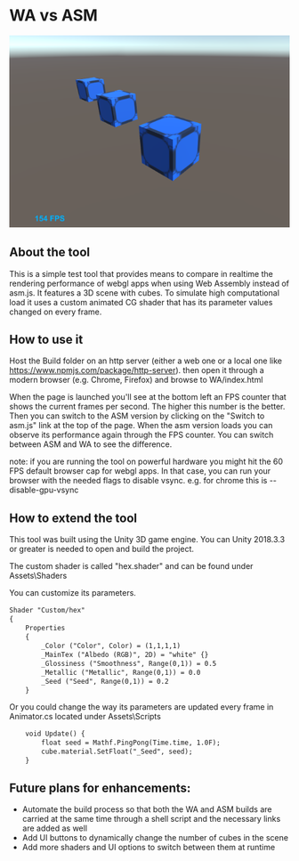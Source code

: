 # WA vs ASM

![](readmeCubes.png)

## About the tool

This is a simple test tool that provides means to compare in realtime the rendering performance of webgl apps when using Web Assembly instead of asm.js. It features a 3D scene with cubes. To simulate high computational load it uses a custom animated CG shader that has its parameter values changed on every frame.

## How to use it

Host the Build folder on an http server (either a web one or a local one like https://www.npmjs.com/package/http-server). then open it through a modern browser (e.g. Chrome, Firefox) and browse to WA/index.html 

When the page is launched you'll see at the bottom left an FPS counter that shows the current frames per second. The higher this number is the better. Then you can switch to the ASM version by clicking on the "Switch to asm.js" link at the top of the page. When the asm version loads you can observe its performance again through the FPS counter. You can switch between ASM and WA to see the difference.

note: if you are running the tool on powerful hardware you might hit the 60 FPS default browser cap for webgl apps. In that case, you can run your browser with the needed flags to disable vsync. e.g. for chrome this is --disable-gpu-vsync

## How to extend the tool

This tool was built using the Unity 3D game engine. You can Unity 2018.3.3 or greater is needed to open and build the project.

The custom shader is called "hex.shader" and can be found under Assets\Shaders

You can customize its parameters.

```
Shader "Custom/hex"
{
    Properties
    {
        _Color ("Color", Color) = (1,1,1,1)
        _MainTex ("Albedo (RGB)", 2D) = "white" {}
        _Glossiness ("Smoothness", Range(0,1)) = 0.5
        _Metallic ("Metallic", Range(0,1)) = 0.0
        _Seed ("Seed", Range(0,1)) = 0.2
    }
```

Or you could change the way its parameters are updated every frame in Animator.cs located under Assets\Scripts

```
    void Update() {
        float seed = Mathf.PingPong(Time.time, 1.0F);
        cube.material.SetFloat("_Seed", seed);
    }
```

## Future plans for enhancements:

* Automate the build process so that both the WA and ASM builds are carried at the same time through a shell script and the necessary links are added as well
* Add UI buttons to dynamically change the number of cubes in the scene
* Add more shaders and UI options to switch between them at runtime